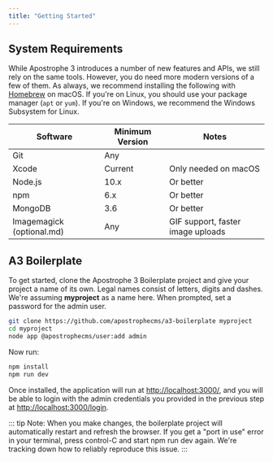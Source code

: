 ```yaml
---
title: "Getting Started"
---
```


## System Requirements

While Apostrophe 3 introduces a number of new features and APIs, we still rely on the same tools. However, you do need more modern versions of a few of them. As always, we recommend installing the following with [Homebrew](https://brew.sh/) on macOS. If you're on Linux, you should use your package manager (`apt` or `yum`). If you're on Windows, we recommend the Windows Subsystem for Linux.

| Software | Minimum Version | Notes
| ------------- | ------------- | -----
| Git  | Any
| Xcode  | Current | Only needed on macOS
| Node.js | 10.x | Or better 
| npm  | 6.x  | Or better
| MongoDB  | 3.6  | Or better
| Imagemagick (optional.md)  | Any | GIF support, faster image uploads

## A3 Boilerplate

To get started, clone the Apostrophe 3 Boilerplate project and give your project a name of its own. Legal names consist of letters, digits and dashes. We're assuming **myproject** as a name here. When prompted, set a password for the admin user.

```bash
git clone https://github.com/apostrophecms/a3-boilerplate myproject
cd myproject
node app @apostrophecms/user:add admin
```

Now run:

```bash
npm install
npm run dev
```

Once installed, the application will run at [http://localhost:3000/](http://localhost:3000/), and you will be able to login with the admin credentials you provided in the previous step at [http://localhost:3000/login](http://localhost:3000/login).

::: tip Note:
When you make changes, the boilerplate project will automatically restart and refresh the browser. If you get a "port in use" error in your terminal, press control-C and start npm run dev again. We're tracking down how to reliably reproduce this issue.
:::